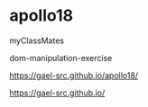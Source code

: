 # apollo18

myClassMates

dom-manipulation-exercise

https://gael-src.github.io/apollo18/


https://gael-src.github.io/
